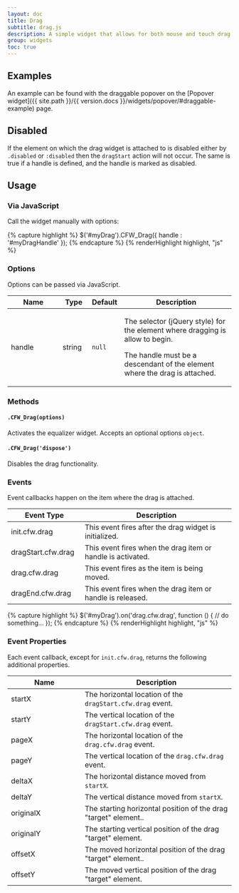 ```yaml
---
layout: doc
title: Drag
subtitle: drag.js
description: A simple widget that allows for both mouse and touch drag handling for use by other Figuration widgets.
group: widgets
toc: true
---
```


## Examples

An example can be found with the draggable popover on the [Popover widget]({{ site.path }}/{{ version.docs }}/widgets/popover/#draggable-example) page.

## Disabled

If the element on which the drag widget is attached to is disabled either by `.disabled` or `:disabled` then the `dragStart` action will not occur.  The same is true if a handle is defined, and the handle is marked as disabled.

## Usage

### Via JavaScript

Call the widget manually with options:

{% capture highlight %}
$('#myDrag').CFW_Drag({
  handle : '#myDragHandle'
});
{% endcapture %}
{% renderHighlight highlight, "js" %}

### Options

Options can be passed via JavaScript.

<div class="table-scroll">
  <table class="table table-bordered table-striped">
    <thead>
      <tr>
        <th style="width: 100px;">Name</th>
        <th style="width: 50px;">Type</th>
        <th style="width: 50px;">Default</th>
        <th>Description</th>
      </tr>
    </thead>
    <tbody>
      <tr>
        <td>handle</td>
        <td>string</td>
        <td><code>null</code></td>
        <td>
          <p>The selector (jQuery style) for the element where dragging is allow to begin.</p>
          <p>The handle must be a descendant of the element where the drag is attached.</p>
        </td>
      </tr>
    </tbody>
  </table>
</div>

### Methods

#### `.CFW_Drag(options)`

Activates the equalizer widget. Accepts an optional options `object`.

#### `.CFW_Drag('dispose')`

Disables the drag functionality.

### Events

Event callbacks happen on the item where the drag is attached.

<div class="table-scroll">
  <table class="table table-bordered table-striped">
    <thead>
      <tr>
        <th style="width: 150px;">Event Type</th>
        <th>Description</th>
      </tr>
    </thead>
    <tbody>
      <tr>
        <td>init.cfw.drag</td>
        <td>This event fires after the drag widget is initialized.</td>
      </tr>
      <tr>
        <td>dragStart.cfw.drag</td>
        <td>This event fires when the drag item or handle is activated.</td>
      </tr>
      <tr>
        <td>drag.cfw.drag</td>
        <td>This event fires as the item is being moved.</td>
      </tr>
      <tr>
        <td>dragEnd.cfw.drag</td>
        <td>This event fires when the drag item or handle is released.</td>
      </tr>
    </tbody>
  </table>
</div>

{% capture highlight %}
$('#myDrag').on('drag.cfw.drag', function () {
  // do something...
});
{% endcapture %}
{% renderHighlight highlight, "js" %}

### Event Properties

Each event callback, except for `init.cfw.drag`, returns the following additional properties.

<div class="table-scroll">
  <table class="table table-bordered table-striped">
    <thead>
      <tr>
        <th style="width: 150px;">Name</th>
        <th>Description</th>
      </tr>
    </thead>
    <tbody>
      <tr>
        <td>startX</td>
        <td>The horizontal location of the <code>dragStart.cfw.drag</code> event.</td>
      </tr>
      <tr>
        <td>startY</td>
        <td>The vertical location of the <code>dragStart.cfw.drag</code> event.</td>
      </tr>
      <tr>
        <td>pageX</td>
        <td>The horizontal location of the <code>drag.cfw.drag</code> event.</td>
      </tr>
      <tr>
        <td>pageY</td>
        <td>The vertical location of the <code>drag.cfw.drag</code> event.</td>
      </tr>
      <tr>
        <td>deltaX</td>
        <td>The horizontal distance moved from <code>startX</code>.</td>
      </tr>
      <tr>
        <td>deltaY</td>
        <td>The vertical distance moved from <code>startX</code>.</td>
      </tr>
      <tr>
        <td>originalX</td>
        <td>The starting horizontal position of the drag "target" element..</td>
      </tr>
      <tr>
        <td>originalY</td>
        <td>The starting vertical position of the drag "target" element.</td>
      </tr>
      <tr>
        <td>offsetX</td>
        <td>The moved horizontal position of the drag "target" element..</td>
      </tr>
      <tr>
        <td>offsetY</td>
        <td>The moved vertical position of the drag "target" element.</td>
      </tr>
    </tbody>
  </table>
</div>
